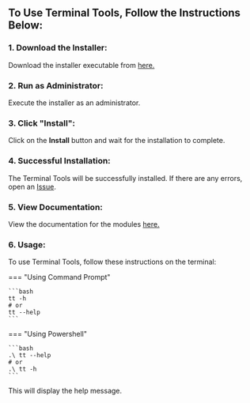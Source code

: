 ## To Use **Terminal Tools**, Follow the Instructions Below:

### 1. **Download the Installer:**

   Download the installer executable from [here.](https://github.com/RyanBaig/TerminalTools/raw/master/installer/installer.exe)

### 2. **Run as Administrator:**

   Execute the installer as an administrator.

### 3. **Click "Install":**

   Click on the **Install** button and wait for the installation to complete.

### 4. **Successful Installation:**

   The Terminal Tools will be successfully installed. If there are any errors, open an [Issue](https://github.com/RyanBaig/TerminalTools/issues/new?title=Issue%20With%20Installer%20EXE&labels=Installer%20Issue).

### 5. **View Documentation:**

   View the documentation for the modules [here.](https://terminaltools-docs.ryanbaig.vercel.app/modules)

### 6. **Usage:**

To use Terminal Tools, follow these instructions on the terminal:

=== "Using Command Prompt"

    ```bash
    tt -h
    # or
    tt --help
    ```

=== "Using Powershell"

    ```bash
    .\ tt --help
    # or
    .\ tt -h
    ```



This will display the help message.